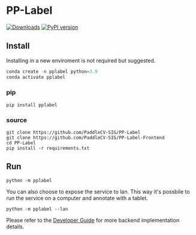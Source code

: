 # PP-Label

[![Downloads](https://pepy.tech/badge/pplabel)](https://pepy.tech/project/pplabel) [![PyPI version](https://badge.fury.io/py/pplabel.svg)](https://badge.fury.io/py/pplabel)

## Install

Installing in a new enviroment is not required but suggested.

```python
conda create -n pplabel python=3.9
conda activate pplabel
```

### pip

```shell
pip install pplabel
```

### source

```shell
git clone https://github.com/PaddleCV-SIG/PP-Label
git clone https://github.com/PaddleCV-SIG/PP-Label-Frontend
cd PP-Label
pip install -r requirements.txt
```

## Run

```shell
python -m pplabel
```

You can also choose to expose the service to lan. This way it's possbile to run the service on a computer and annotate with a tablet.

```shell
python -m pplabel --lan
```

Please refer to the [Developer Guide](https://github.com/PaddleCV-SIG/PP-Label/wiki/Developer-Guide) for more backend implementation details.
